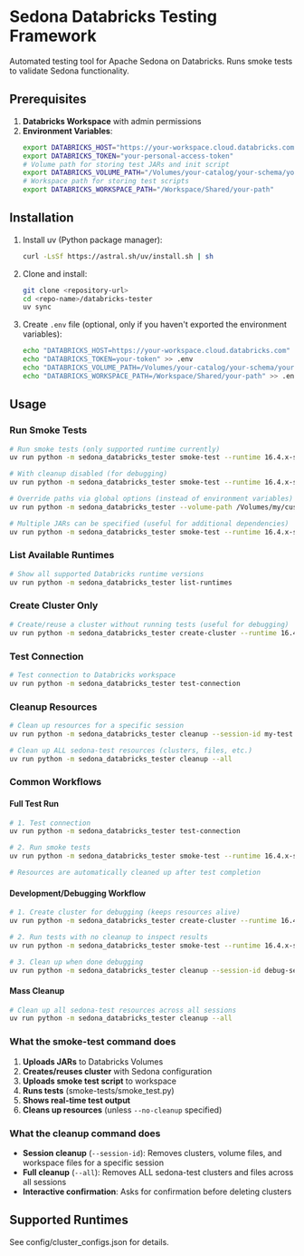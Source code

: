 # Sedona Databricks Testing Framework

Automated testing tool for Apache Sedona on Databricks. Runs smoke tests to validate Sedona functionality.

## Prerequisites

1. **Databricks Workspace** with admin permissions
2. **Environment Variables**:
   ```bash
   export DATABRICKS_HOST="https://your-workspace.cloud.databricks.com"
   export DATABRICKS_TOKEN="your-personal-access-token"
   # Volume path for storing test JARs and init script
   export DATABRICKS_VOLUME_PATH="/Volumes/your-catalog/your-schema/your-volume"
   # Workspace path for storing test scripts
   export DATABRICKS_WORKSPACE_PATH="/Workspace/Shared/your-path"
   ```

## Installation

1. Install uv (Python package manager):
   ```bash
   curl -LsSf https://astral.sh/uv/install.sh | sh
   ```

2. Clone and install:
   ```bash
   git clone <repository-url>
   cd <repo-name>/databricks-tester
   uv sync
   ```

3. Create `.env` file (optional, only if you haven't exported the environment variables):
   ```bash
   echo "DATABRICKS_HOST=https://your-workspace.cloud.databricks.com" > .env
   echo "DATABRICKS_TOKEN=your-token" >> .env
   echo "DATABRICKS_VOLUME_PATH=/Volumes/your-catalog/your-schema/your-volume" >> .env
   echo "DATABRICKS_WORKSPACE_PATH=/Workspace/Shared/your-path" >> .env
   ```

## Usage

### Run Smoke Tests

```bash
# Run smoke tests (only supported runtime currently)
uv run python -m sedona_databricks_tester smoke-test --runtime 16.4.x-scala2.12 --session-id my-test --jar /path/to/sedona.jar --jar /path/to/geotools.jar

# With cleanup disabled (for debugging)
uv run python -m sedona_databricks_tester smoke-test --runtime 16.4.x-scala2.12 --session-id my-test --jar /path/to/sedona.jar --jar /path/to/geotools.jar --no-cleanup

# Override paths via global options (instead of environment variables)
uv run python -m sedona_databricks_tester --volume-path /Volumes/my/custom/path --workspace-path /Workspace/Shared/my/path smoke-test --runtime 16.4.x-scala2.12 --session-id my-test --jar /path/to/sedona.jar --jar /path/to/geotools.jar

# Multiple JARs can be specified (useful for additional dependencies)
uv run python -m sedona_databricks_tester smoke-test --runtime 16.4.x-scala2.12 --session-id my-test --jar /path/to/sedona.jar --jar /path/to/geotools.jar --jar /path/to/additional.jar
```

### List Available Runtimes

```bash
# Show all supported Databricks runtime versions
uv run python -m sedona_databricks_tester list-runtimes
```

### Create Cluster Only

```bash
# Create/reuse a cluster without running tests (useful for debugging)
uv run python -m sedona_databricks_tester create-cluster --runtime 16.4.x-scala2.12 --session-id my-debug --jar /path/to/sedona.jar --jar /path/to/geotools.jar
```

### Test Connection

```bash
# Test connection to Databricks workspace
uv run python -m sedona_databricks_tester test-connection
```

### Cleanup Resources

```bash
# Clean up resources for a specific session
uv run python -m sedona_databricks_tester cleanup --session-id my-test

# Clean up ALL sedona-test resources (clusters, files, etc.)
uv run python -m sedona_databricks_tester cleanup --all
```

### Common Workflows

#### Full Test Run
```bash
# 1. Test connection
uv run python -m sedona_databricks_tester test-connection

# 2. Run smoke tests
uv run python -m sedona_databricks_tester smoke-test --runtime 16.4.x-scala2.12 --session-id prod-test --jar /path/to/sedona.jar --jar /path/to/geotools.jar

# Resources are automatically cleaned up after test completion
```

#### Development/Debugging Workflow
```bash
# 1. Create cluster for debugging (keeps resources alive)
uv run python -m sedona_databricks_tester create-cluster --runtime 16.4.x-scala2.12 --session-id debug-session --jar /path/to/sedona.jar --jar /path/to/geotools.jar

# 2. Run tests with no cleanup to inspect results
uv run python -m sedona_databricks_tester smoke-test --runtime 16.4.x-scala2.12 --session-id debug-session --jar /path/to/sedona.jar --jar /path/to/geotools.jar --no-cleanup

# 3. Clean up when done debugging
uv run python -m sedona_databricks_tester cleanup --session-id debug-session
```

#### Mass Cleanup
```bash
# Clean up all sedona-test resources across all sessions
uv run python -m sedona_databricks_tester cleanup --all
```

### What the smoke-test command does

1. **Uploads JARs** to Databricks Volumes
2. **Creates/reuses cluster** with Sedona configuration
3. **Uploads smoke test script** to workspace
4. **Runs tests** (smoke-tests/smoke_test.py)
5. **Shows real-time test output**
6. **Cleans up resources** (unless `--no-cleanup` specified)

### What the cleanup command does

- **Session cleanup** (`--session-id`): Removes clusters, volume files, and workspace files for a specific session
- **Full cleanup** (`--all`): Removes ALL sedona-test clusters and files across all sessions
- **Interactive confirmation**: Asks for confirmation before deleting clusters

## Supported Runtimes

See config/cluster_configs.json for details.
